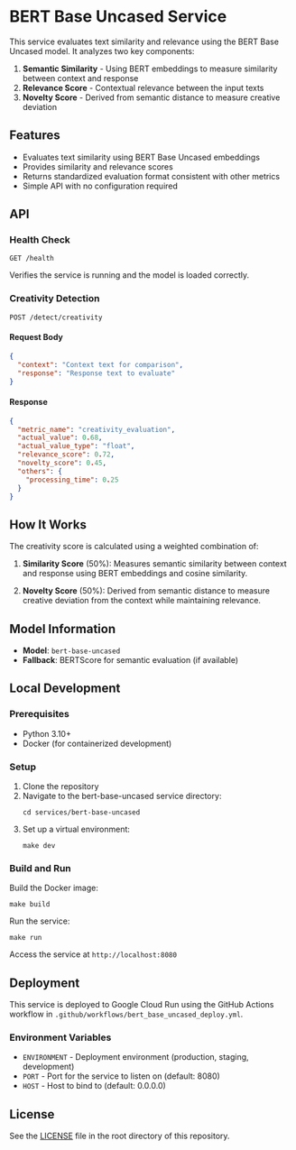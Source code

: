# BERT Base Uncased Service

This service evaluates text similarity and relevance using the BERT Base Uncased model. It analyzes two key components:

1. **Semantic Similarity** - Using BERT embeddings to measure similarity between context and response
2. **Relevance Score** - Contextual relevance between the input texts
3. **Novelty Score** - Derived from semantic distance to measure creative deviation

## Features

- Evaluates text similarity using BERT Base Uncased embeddings
- Provides similarity and relevance scores
- Returns standardized evaluation format consistent with other metrics
- Simple API with no configuration required

## API

### Health Check

```
GET /health
```

Verifies the service is running and the model is loaded correctly.

### Creativity Detection

```
POST /detect/creativity
```

#### Request Body

```json
{
  "context": "Context text for comparison",
  "response": "Response text to evaluate"
}
```

#### Response

```json
{
  "metric_name": "creativity_evaluation",
  "actual_value": 0.68,
  "actual_value_type": "float",
  "relevance_score": 0.72,
  "novelty_score": 0.45,
  "others": {
    "processing_time": 0.25
  }
}
```

## How It Works

The creativity score is calculated using a weighted combination of:

1. **Similarity Score** (50%): Measures semantic similarity between context and response using BERT embeddings and cosine similarity.

2. **Novelty Score** (50%): Derived from semantic distance to measure creative deviation from the context while maintaining relevance.

## Model Information

- **Model**: `bert-base-uncased`
- **Fallback**: BERTScore for semantic evaluation (if available)

## Local Development

### Prerequisites

- Python 3.10+
- Docker (for containerized development)

### Setup

1. Clone the repository
2. Navigate to the bert-base-uncased service directory:
   ```
   cd services/bert-base-uncased
   ```
3. Set up a virtual environment:
   ```
   make dev
   ```

### Build and Run

Build the Docker image:
```
make build
```

Run the service:
```
make run
```

Access the service at `http://localhost:8080`

## Deployment

This service is deployed to Google Cloud Run using the GitHub Actions workflow in `.github/workflows/bert_base_uncased_deploy.yml`.

### Environment Variables

- `ENVIRONMENT` - Deployment environment (production, staging, development)
- `PORT` - Port for the service to listen on (default: 8080)
- `HOST` - Host to bind to (default: 0.0.0.0)

## License

See the [LICENSE](../../LICENSE) file in the root directory of this repository. 
